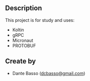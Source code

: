## Description

This project is for study and uses:
- Koltin
- gRPC
- Micronaut
- PROTOBUF

## Create by

- Dante Basso (dcbasso@gmail.com)